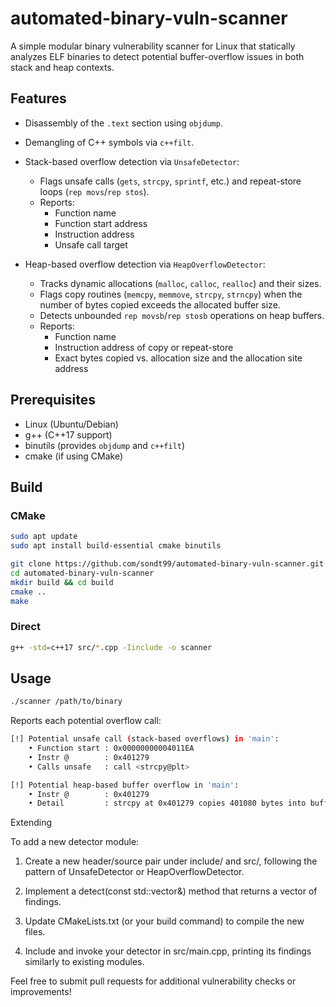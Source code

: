 # automated-binary-vuln-scanner

A simple modular binary vulnerability scanner for Linux that statically analyzes ELF binaries to detect potential buffer-overflow issues in both stack and heap contexts.

## Features
- Disassembly of the `.text` section using `objdump`.
- Demangling of C++ symbols via `c++filt`.

- Stack-based overflow detection via `UnsafeDetector`:
  - Flags unsafe calls (`gets`, `strcpy`, `sprintf`, etc.) and repeat-store loops (`rep movs`/`rep stos`).
  - Reports:
    - Function name
    - Function start address
    - Instruction address
    - Unsafe call target

- Heap-based overflow detection via `HeapOverflowDetector`:
    - Tracks dynamic allocations (`malloc`, `calloc`, `realloc`) and their sizes.
    - Flags copy routines (`memcpy`, `memmove`, `strcpy`, `strncpy`) when the number of bytes copied exceeds the allocated buffer size.
    - Detects unbounded `rep movsb`/`rep stosb` operations on heap buffers.
    - Reports:
      - Function name
      - Instruction address of copy or repeat-store
      - Exact bytes copied vs. allocation size and the allocation site address

## Prerequisites
- Linux (Ubuntu/Debian)
- g++ (C++17 support)
- binutils (provides `objdump` and `c++filt`)
- cmake (if using CMake)

## Build

### CMake
```bash
sudo apt update
sudo apt install build-essential cmake binutils

git clone https://github.com/sondt99/automated-binary-vuln-scanner.git
cd automated-binary-vuln-scanner
mkdir build && cd build
cmake ..
make
```
### Direct
```bash
g++ -std=c++17 src/*.cpp -Iinclude -o scanner
```
## Usage
```bash
./scanner /path/to/binary
```
Reports each potential overflow call:
```bash
[!] Potential unsafe call (stack-based overflows) in 'main':
    • Function start : 0x00000000004011EA
    • Instr @        : 0x401279
    • Calls unsafe   : call <strcpy@plt>

[!] Potential heap-based buffer overflow in 'main':
    • Instr @        : 0x401279
    • Detail         : strcpy at 0x401279 copies 401080 bytes into buffer of size 8 allocated at 0x401270
```

Extending

To add a new detector module:

1. Create a new header/source pair under include/ and src/, following the pattern of UnsafeDetector or HeapOverflowDetector.

2. Implement a detect(const std::vector<Function>&) method that returns a vector of findings.

3. Update CMakeLists.txt (or your build command) to compile the new files.

4. Include and invoke your detector in src/main.cpp, printing its findings similarly to existing modules.

Feel free to submit pull requests for additional vulnerability checks or improvements!